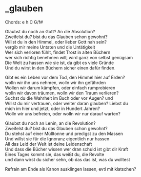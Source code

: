 # _glauben

Chords: e h C G/f#

Glaubst du noch an Gott? An die Absolution?  
Zweifelst du? bist du das Glauben schon gewohnt?  
Willst du in den Himmel, oder lieber Gott nah sein?  
vergib mir meine Untaten und die Untätigkeit  
Wer sich verloren fühlt, findet Trost in alten Büchern  
wer sich richtig benehmen will, wird ganz von selbst genügsam  
Die Welt zu hassen wie sie ist, da gibt es viele Gründe  
Und du wirst in den Büchern sicher einen dafür finden.


Gibt es ein Leben vor dem Tod, den Himmel hier auf Erden?  
wolln wir ihn uns nehmen, wolln wir ihn gefährden  
Wollen wir darum kämpfen, oder einfach rumprobieren  
wolln wir davon träumen, wolln wir den Traum verlieren?  
Suchst du die Wahrheit im Buch oder vor Augen? und  
Willst du mir vertrauen, oder weiter daran glauben? Liebst du  
mich im hier und jetzt, oder in Hundert Jahren?  
Wolln wir uns befreien, oder wolln wir nur darauf warten?


Glaubst du noch an Lenin, an die Revolution?  
Zweifelst du? bist du das Glauben schon gewohnt?  
Du stehst auf einer Mülltonne und predigst zu den Massen  
Und willst sie für die Ignoranz eigentlich nur hassen  
All das Leid der Welt ist deine Leidenschaft  
Und dass die Bücher wissen wer dran schuld ist gibt dir Kraft  
Eines Tages kommt sie, das weißt du, die Revolte  
und dann wirst du sicher sehn, ob das das ist, was du wolltest


Refrain am Ende als Kanon ausklingen lassen, evtl mit klatschen?
